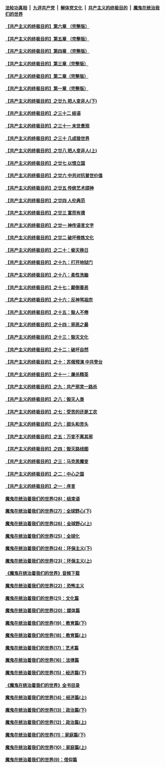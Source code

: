 

####  [法轮功真相](../../../../basic/blob/master/README.md?t=05261131) &nbsp;|&nbsp; [九评共产党](../../../../9ping.md/blob/master/README.md?t=05261131) &nbsp;|&nbsp; [解体党文化](../../../../jtdwh.md/blob/master/README.md?t=05261131)  &nbsp;|&nbsp; [共产主义的终极目的](../../../../gczydzjmd.md/blob/master/README.md?t=05261131) &nbsp;|&nbsp; [魔鬼在统治我们的世界](../../../../mgztzwmdsj.md/blob/master/README.md?t=05261131) 

#### [【共产主义的终极目的】第六章 （完整版）](../pages/nsc422/n11428913.md?t=05261131) 

#### [【共产主义的终极目的】第五章 （完整版）](../pages/nsc422/n11428912.md?t=05261131) 

#### [【共产主义的终极目的】第四章 （完整版）](../pages/nsc422/n11428907.md?t=05261131) 

#### [【共产主义的终极目的】第三章（完整版）](../pages/nsc422/n11428848.md?t=05261131) 

#### [【共产主义的终极目的】第二章（完整版）](../pages/nsc422/n11428831.md?t=05261131) 

#### [【共产主义的终极目的】第一章（完整版）](../pages/nsc422/n11417651.md?t=05261131) 

#### [【共产主义的终极目的】之廿九 把人变非人(下)](../pages/nsc422/n11344140.md?t=05261131) 

#### [【共产主义的终极目的】之三十二 结语](../pages/nsc422/n11360535.md?t=05261131) 

#### [【共产主义的终极目的】之三十一 末世景观](../pages/nsc422/n11351129.md?t=05261131) 

#### [【共产主义的终极目的】之三十 几成狼世界](../pages/nsc422/n11348280.md?t=05261131) 

#### [【共产主义的终极目的】之廿八 把人变非人(上)](../pages/nsc422/n11340492.md?t=05261131) 

#### [【共产主义的终极目的】之廿七 以恨立国](../pages/nsc422/n11336944.md?t=05261131) 

#### [【共产主义的终极目的】之廿六 中共对抗普世价值](../pages/nsc422/n11324785.md?t=05261131) 

#### [【共产主义的终极目的】之廿五 传统艺术颂神](../pages/nsc422/n11296396.md?t=05261131) 

#### [【共产主义的终极目的】之廿四 人伦典范](../pages/nsc422/n11296397.md?t=05261131) 

#### [【共产主义的终极目的】之廿三 富而有德](../pages/nsc422/n11283598.md?t=05261131) 

#### [【共产主义的终极目的】之廿一 神传语言文字](../pages/nsc422/n11263265.md?t=05261131) 

#### [【共产主义的终极目的】之廿二 破坏修炼文化](../pages/nsc422/n11245728.md?t=05261131) 

#### [【共产主义的终极目的】之二十：偷天换日](../pages/nsc422/n11238846.md?t=05261131) 

#### [【共产主义的终极目的】之十九：打开地狱门](../pages/nsc422/n11206376.md?t=05261131) 

#### [【共产主义的终极目的】之十八：柔性洗脑](../pages/nsc422/n11199994.md?t=05261131) 

#### [【共产主义的终极目的】之十七：颠倒善恶](../pages/nsc422/n11179782.md?t=05261131) 

#### [【共产主义的终极目的】之十六：反神骂祖宗](../pages/nsc422/n11166798.md?t=05261131) 

#### [【共产主义的终极目的】之十五：毁人不倦](../pages/nsc422/n11166792.md?t=05261131) 

#### [【共产主义的终极目的】之十四：邪恶之最](../pages/nsc422/n11150249.md?t=05261131) 

#### [【共产主义的终极目的】之十三：毁灭文化](../pages/nsc422/n11135227.md?t=05261131) 

#### [【共产主义的终极目的】之十二：破坏自然](../pages/nsc422/n11135214.md?t=05261131) 

#### [【共产主义的终极目的】之十：苏俄预演 中共登台](../pages/nsc422/n11118424.md?t=05261131) 

#### [【共产主义的终极目的】之十一：屠杀精英](../pages/nsc422/n11118442.md?t=05261131) 

#### [【共产主义的终极目的】之九：共产邪灵一路杀](../pages/nsc422/n11114139.md?t=05261131) 

#### [【共产主义的终极目的】之八：毁灭人类](../pages/nsc422/n11108503.md?t=05261131) 

#### [【共产主义的终极目的】之七：受苦的还是工农](../pages/nsc422/n11101809.md?t=05261131) 

#### [【共产主义的终极目的】之六：甜头和苦头](../pages/nsc422/n11096971.md?t=05261131) 

#### [【共产主义的终极目的】之五：万变不离其邪](../pages/nsc422/n11091285.md?t=05261131) 

#### [【共产主义的终极目的】之四：毁灭路线图](../pages/nsc422/n11086284.md?t=05261131) 

#### [【共产主义的终极目的】之三：马克思魔变](../pages/nsc422/n11061941.md?t=05261131) 

#### [【共产主义的终极目的】之二：中心之国](../pages/nsc422/n11047728.md?t=05261131) 

#### [【共产主义的终极目的】之一：序言](../pages/nsc422/n11086077.md?t=05261131) 

#### [魔鬼在统治着我们的世界(28)：结束语](../pages/nsc422/n10936246.md?t=05261131) 

#### [魔鬼在统治着我们的世界(27)：全球野心(下)](../pages/nsc422/n10928319.md?t=05261131) 

#### [魔鬼在统治着我们的世界(26)：全球野心(上)](../pages/nsc422/n10900318.md?t=05261131) 

#### [魔鬼在统治着我们的世界(25)：全球化](../pages/nsc422/n10788205.md?t=05261131) 

#### [魔鬼在统治着我们的世界(24)：环保主义(下)](../pages/nsc422/n10695307.md?t=05261131) 

#### [魔鬼在统治着我们的世界(23)：环保主义(上)](../pages/nsc422/n10688613.md?t=05261131) 

#### [《魔鬼在统治着我们的世界》音频下载](../pages/nsc422/n10635553.md?t=05261131) 

#### [魔鬼在统治着我们的世界(22)：恐怖主义](../pages/nsc422/n10614727.md?t=05261131) 

#### [魔鬼在统治着我们的世界(21)：文化篇](../pages/nsc422/n10597706.md?t=05261131) 

#### [魔鬼在统治着我们的世界(20)：媒体篇](../pages/nsc422/n10586579.md?t=05261131) 

#### [魔鬼在统治着我们的世界(19)：教育篇(下)](../pages/nsc422/n10564808.md?t=05261131) 

#### [魔鬼在统治着我们的世界(18)：教育篇(上)](../pages/nsc422/n10526970.md?t=05261131) 

#### [魔鬼在统治着我们的世界(17)：艺术篇](../pages/nsc422/n10499093.md?t=05261131) 

#### [魔鬼在统治着我们的世界(16)：法律篇](../pages/nsc422/n10485969.md?t=05261131) 

#### [魔鬼在统治着我们的世界(15)：经济篇(下)](../pages/nsc422/n10469975.md?t=05261131) 

#### [《魔鬼在统治着我们的世界》全书目录](../pages/nsc422/n10464261.md?t=05261131) 

#### [魔鬼在统治着我们的世界(14)：经济篇(上)](../pages/nsc422/n10457370.md?t=05261131) 

#### [魔鬼在统治着我们的世界(13)：政治篇(下)](../pages/nsc422/n10448270.md?t=05261131) 

#### [魔鬼在统治着我们的世界(12)：政治篇(上)](../pages/nsc422/n10444576.md?t=05261131) 

#### [魔鬼在统治着我们的世界(11)：家庭篇(下)](../pages/nsc422/n10440961.md?t=05261131) 

#### [魔鬼在统治着我们的世界(10)：家庭篇(上)](../pages/nsc422/n10435448.md?t=05261131) 

#### [魔鬼在统治着我们的世界(9)：信仰篇](../pages/nsc422/n10432159.md?t=05261131) 


